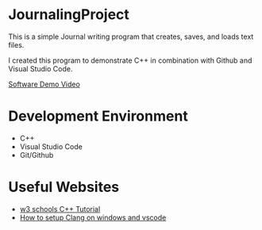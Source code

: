 # JournalingProject

This is a simple Journal writing program that creates, saves, and loads text files.

I created this program to demonstrate C++ in combination with Github and Visual Studio Code.

[Software Demo Video](https://youtu.be/1yruXQS0tek)

# Development Environment

* C++
* Visual Studio Code
* Git/Github

# Useful Websites

* [w3 schools C++ Tutorial](https://www.w3schools.com/cpp/default.asp)
* [How to setup Clang on windows and vscode](https://www.youtube.com/watch?v=5OSO8IRlyXc&t=304s)